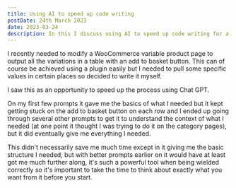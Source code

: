 ```yaml
---
title: Using AI to speed up code writing
postDate: 24th March 2023
date: 2023-03-24
description: In this I discuss using AI to speed up code writing for a WooCommerce product page and how it helped me.
---
```

I recently needed to modify a WooCommerce variable product page to output all the variations in a table with an add to basket button. This can of course be achieved using a plugin easily but I needed to pull some specific values in certain places so decided to write it myself.

I saw this as an opportunity to speed up the process using Chat GPT.

On my first few prompts it gave me the basics of what I needed but it kept getting stuck on the add to basket button on each row and I ended up going through several other prompts to get it to understand the context of what I needed (at one point it thought I was trying to do it on the category pages), but it did eventually give me everything I needed.

This didn't necessarily save me much time except in it giving me the basic structure I needed, but with better prompts earlier on it would have at least got me much further along, it's such a powerful tool when being wielded correctly so it's important to take the time to think about exactly what you want from it before you start.